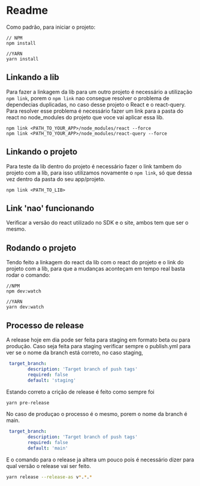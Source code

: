 # Readme

Como padrão, para iniciar o projeto:

```
// NPM
npm install

//YARN
yarn install
```

## Linkando a lib

Para fazer a linkagem da lib para um outro projeto é necessário a utilização `npm link`, porem o `npm link` nao consegue resolver o problema de dependecias duplicadas, no caso desse projeto o React e o react-query. Para resolver esse problema é necessário fazer um link para a pasta do react no node_modules do projeto que voce vai aplicar essa lib.

```
npm link <PATH_TO_YOUR_APP>/node_modules/react --force
npm link <PATH_TO_YOUR_APP>/node_modules/react-query --force
```

## Linkando o projeto

Para teste da lib dentro do projeto é necessário fazer o link tambem do projeto com a lib, para isso utilizamos novamente o `npm link`, só que dessa vez dentro da pasta do seu app/projeto.

```
npm link <PATH_TO_LIB>
```

## Link 'nao' funcionando

Verificar a versão do react utilizado no SDK e o site, ambos tem que ser o mesmo.

## Rodando o projeto

Tendo feito a linkagem do react da lib com o react do projeto e o link do projeto com a lib, para que a mudanças aconteçam em tempo real basta rodar o comando:

```
//NPM
npm dev:watch

//YARN
yarn dev:watch
```

## Processo de release

A release hoje em dia pode ser feita para staging em formato beta ou para produção.
Caso seja feita para staging verificar sempre o publish.yml para ver se o nome da branch está correto, no caso staging, 

```yml
 target_branch:
        description: 'Target branch of push tags'
        required: false
        default: 'staging'
```

Estando correto a crição de release é feito como sempre foi 

```bash 
yarn pre-release
```

No caso de produçao o processo é o mesmo, porem o nome da branch é main.

```yml
 target_branch:
        description: 'Target branch of push tags'
        required: false
        default: 'main'
```

E o comando para o release ja altera um pouco pois é necessário dizer para qual versão o release vai ser feito.

```bash 
yarn release --release-as v*.*.*
```